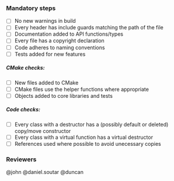 <!-- Add the MR commit message here -->

### Mandatory steps

* [ ] No new warnings in build
* [ ] Every header has include guards matching the path of the file
* [ ] Documentation added to API functions/types
* [ ] Every file has a copyright declaration
* [ ] Code adheres to naming conventions
* [ ] Tests added for new features

##### CMake checks:

* [ ] New files added to CMake
* [ ] CMake files use the helper functions where appropriate
* [ ] Objects added to core libraries and tests

##### Code checks:

* [ ] Every class with a destructor has a (possibly default or deleted) copy/move constructor
* [ ] Every class with a virtual function has a virtual destructor
* [ ] References used where possible to avoid unecessary copies

### Reviewers

@john
@daniel.soutar
@duncan
